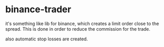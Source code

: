 # binance-trader
it's something like lib for binance, which creates a limit order close to the spread. This is done in order to reduce the commission for the trade.

also automatic stop losses are created.
